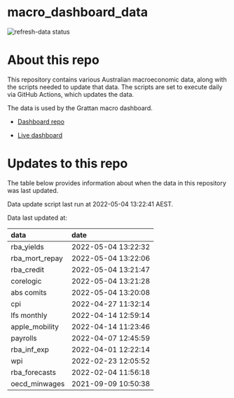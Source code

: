 
<!-- README.md is generated from README.Rmd. Please edit that file -->

# macro\_dashboard\_data

<!-- badges: start -->

![refresh-data
status](https://github.com/grattan/macro_dashboard_data/workflows/refresh-data/badge.svg)

<!-- badges: end -->

# About this repo

This repository contains various Australian macroeconomic data, along
with the scripts needed to update that data. The scripts are set to
execute daily via GitHub Actions, which updates the data.

The data is used by the Grattan macro dashboard.

  - [Dashboard repo](https://github.com/grattan/macrodashboard)

  - [Live dashboard](https://mattcowgill.shinyapps.io/macrodashboard/)

# Updates to this repo

The table below provides information about when the data in this
repository was last updated.

Data update script last run at 2022-05-04 13:22:41 AEST.

Data last updated at:

| data             | date                |
| :--------------- | :------------------ |
| rba\_yields      | 2022-05-04 13:22:32 |
| rba\_mort\_repay | 2022-05-04 13:22:06 |
| rba\_credit      | 2022-05-04 13:21:47 |
| corelogic        | 2022-05-04 13:21:28 |
| abs comits       | 2022-05-04 13:20:08 |
| cpi              | 2022-04-27 11:32:14 |
| lfs monthly      | 2022-04-14 12:59:14 |
| apple\_mobility  | 2022-04-14 11:23:46 |
| payrolls         | 2022-04-07 12:45:59 |
| rba\_inf\_exp    | 2022-04-01 12:22:14 |
| wpi              | 2022-02-23 12:05:52 |
| rba\_forecasts   | 2022-02-04 11:56:18 |
| oecd\_minwages   | 2021-09-09 10:50:38 |
